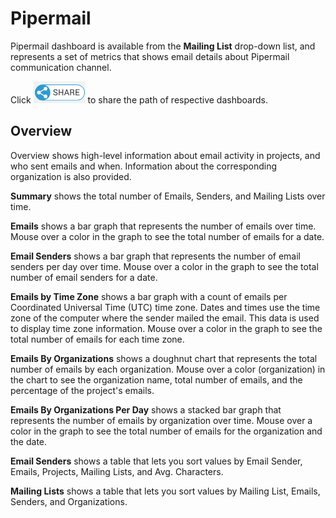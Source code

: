 # Pipermail

Pipermail dashboard is available from the **Mailing List** drop-down list, and represents a set of metrics that shows email details about Pipermail communication channel.

Click ![](../../../../.gitbook/assets/share-icon.png) to share the path of respective dashboards.

## Overview

Overview shows high-level information about email activity in projects, and who sent emails and when. Information about the corresponding organization is also provided.

**Summary** shows the total number of Emails, Senders, and Mailing Lists over time.

**Emails** shows a bar graph that represents the number of emails over time. Mouse over a color in the graph to see the total number of emails for a date.

**Email Senders** shows a bar graph that represents the number of email senders per day over time. Mouse over a color in the graph to see the total number of email senders for a date.

**Emails by Time Zone** shows a bar graph with a count of emails per Coordinated Universal Time \(UTC\) time zone. Dates and times use the time zone of the computer where the sender mailed the email. This data is used to display time zone information. Mouse over a color in the graph to see the total number of emails for each time zone.

**Emails By Organizations** shows a doughnut chart that represents the total number of emails by each organization. Mouse over a color \(organization\) in the chart to see the organization name, total number of emails, and the percentage of the project's emails.

**Emails By Organizations Per Day** shows a stacked bar graph that represents the number of emails by organization over time. Mouse over a color in the graph to see the total number of emails for the organization and the date. 

**Email Senders** shows a table that lets you sort values by Email Sender, Emails, Projects, Mailing Lists, and Avg. Characters. 

**Mailing Lists** shows a table that lets you sort values by Mailing List, Emails, Senders, and Organizations.

